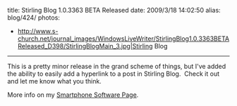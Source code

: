 title: Stirling Blog 1.0.3363 BETA Released
date: 2009/3/18 14:02:50
alias: blog/424/
photos:
- http://www.s-church.net/journal_images/WindowsLiveWriter/StirlingBlog1.0.3363BETAReleased_D398/StirlingBlogMain_3.jpg|Stirling Blog
---
This is a pretty minor release in the grand scheme of things, but I've added the ability to easily add a hyperlink to a post in Stirling Blog.  Check it out and let me know what you think.

More info on my [Smartphone Software Page](http://www.s-church.net/SmartphoneSoftware.aspx).